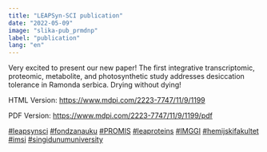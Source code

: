 ```yaml
---
title: "LEAPSyn-SCI publication"
date: "2022-05-09"
image: "slika-pub_prmdnp"
label: "publication"
lang: "en"
---
```


Very excited to present our new paper! The first integrative transcriptomic, proteomic, metabolite, and photosynthetic study addresses desiccation tolerance in Ramonda serbica. Drying without dying!

HTML Version: https://www.mdpi.com/2223-7747/11/9/1199 

PDF Version:  https://www.mdpi.com/2223-7747/11/9/1199/pdf

<a href=''>#leapsynsci</a> <a href=''>#fondzanauku</a> <a href=''>#PROMIS</a> <a href=''>#leaproteins</a> <a href=''>#IMGGI</a> <a href=''>#hemijskifakultet</a> <a href=''>#imsi</a> <a href=''>#singidunumuniversity</a>
